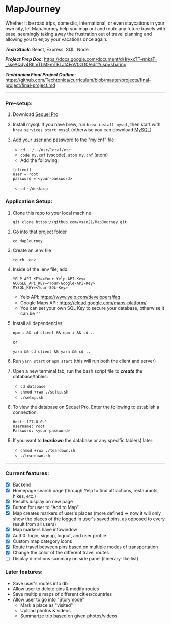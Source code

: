 # MapJourney
Whether it be road trips, domestic, international, or even staycations in your own city, let MapJourney help you map out and route any future travels with ease, seemingly taking away the frustration out of travel planning and allowing you to enjoy your vacations once again. 

**_Tech Stack_**: React, Express, SQL, Node

**_Project Prep Doc_**: https://docs.google.com/document/d/1ryxxTT-nnkaT-_sseAQJy4BhmTLMEmTBLJt4FqV0zG0/edit?usp=sharing

**_Techtonica Final Project Outline_**: https://github.com/Techtonica/curriculum/blob/master/projects/final-project/final-project.md

---

### Pre-setup: 
1. Download [Sequel Pro](http://www.sequelpro.com/)
2. Install mysql. If you have brew, run `brew install mysql`, then start with `brew services start mysql` (otherwise you can download [MySQL](https://dev.mysql.com/doc/refman/5.6/en/osx-installation-pkg.html)) 
3. Add your user and password to the "my.cnf" file:

    - `cd ../../usr/local/etc`
    - `code my.cnf` (vscode), `atom my.cnf` (atom)
    - Add the following: 

    ```
    [client]
    user = root
    password = <your-password>
    ```
    - `cd ~/desktop`

### Application Setup: 

1. Clone this repo to your local machine

    `git clone https://github.com/vsan21/MapJourney.git`

2. Go into that project folder

    `cd MapJourney`
    
3. Create an .env file

    `touch .env` 

4. Inside of the .env file, add: 

    ```
    YELP_API_KEY=<Your-Yelp-API-Key>
    GOOGLE_API_KEY=<Your-Google-API-Key>
    MYSQL_KEY=<Your-SQL-Key>
    ```
    - Yelp API:  https://www.yelp.com/developers/faq
    - Google Maps API: https://cloud.google.com/maps-platform/
    - You can set your own SQL Key to secure your database, otherwise it can be `""`

5. Install all dependencies
    
    `npm i && cd client && npm i && cd ..`
    
    or 
    
    `yarn && cd client && yarn && cd ..`

6. Run `yarn start` or `npm start` (this will run both the client and server) 

7. Open a new terminal tab, run the bash script file to **_create_** the database/tables:

    - `cd database` 
    - `chmod +rwx ./setup.sh` 
    - `./setup.sh` 

8. To view the database on Sequel Pro. Enter the following to establish a connection: 

    ```
    Host: 127.0.0.1
    Username: root
    Password: <your-password>
    ```

8. If you want to **_teardown_** the database or any specific table(s) later: 

    - `chmod +rwx ./teardown.sh`
    - `./teardown.sh`

---

### Current features: 
- [x] Backend
- [x] Homepage search page (through Yelp to find attractions, restaurants, hikes, etc.)
- [x] Results display on new page
- [x] Button for user to "Add to Map"
- [x] Map creates markers of user's places (more defined -> now it will only show the places of the logged in user's saved pins, as opposed to every result from all users) 
- [x] Map markers have infowindow 
- [x] Auth0: login, signup, logout, and user profile 
- [x] Custom map category icons 
- [x] Route travel between pins based on multiple modes of transportation
- [x] Change the color of the different travel routes 
- [ ] Display directions summary on side panel (itinerary-like list) 

### Later features: 
- Save user's routes into db 
- Allow user to delete pins & modify routes
- Save multiple maps of different cities/countries 
- Allow user to go into "Storymode" 
    - Mark a place as "visited"
    - Upload photos & videos 
    - Summarize trip based on given photos/videos 
